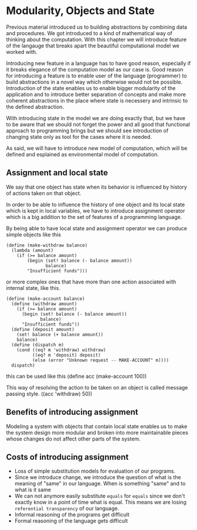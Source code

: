 # Modularity, Objects and State

Previous material introduced us to building abstractions by combining
data and procedures. We got introduced to a kind of mathematical way
of thinking about the computation. With this chapter we will introduce
feature of the langauge that breaks apart the beautiful computational
model we worked with.

Introducing new feature in a language has to have good reason,
especially if it breaks elegance of the computation model as our case
is. Good reason for introducing a feature is to enable user of the
language (programmer) to build abstractions in a novel way which
otherwise would not be possible. Introduction of the state enables us to
enable bigger modularity of the application and to introduce better
separation of concepts and make more coherent abstractions in the place
where state is necessery and intrinsic to the defined abstraction.


With introducing state in the model we are doing exactly that, but we
have to be aware that we should not forget the power and all good that
functional approach to programming brings but we should see introduction
of changing state only as tool for the cases where it is needed.

As said, we will have to introduce new model of computation, which will
be defined and esplained as environmental model of computation.

## Assignment and local state

We say that one object has state when its behavior is influenced by
history of actions taken on that object.

In order to be able to influence the history of one object and its local
state which is kept in local variables, we have to introduce assignment
operator which is a big addition to the set of features of a programming
language.

By being able to have local state and assignment operator we can produce
simple objects like this

    (define (make-withdraw balance)
      (lambda (amount)
        (if (>= balance amount)
            (begin (set! balance (- balance amount))
                   balance)
            "Insufficient funds")))

or more complex ones that have more than one action associated with
internal state, like this.

    (define (make-account balance)
      (define (withdraw amount)
        (if (>= balance amount)
          (begin (set! balance (- balance amount))
                 balance)
          "Insufficient funds"))
      (define (deposit amount)
        (set! balance (+ balance amount))
        balance)
      (define (dispatch m)
        (cond ((eq? m 'withdraw) withdraw)
              ((eq? m 'deposit) deposit)
              (else (error "Unknown request -- MAKE-ACCOUNT" m))))
      dispatch)

this can be used like this
    (define acc (make-account 100))

This way of resolving the action to be taken on an object is called
message passing style.
    ((acc 'withdraw) 50))

## Benefits of introducing assignment

Modeling a system with objects that contain local state enables us to
make the system design more modular and broken into more maintainable
pieces whose changes do not affect other parts of the system.

## Costs of introducing assignment

* Loss of simple substitution models for evaluation of our programs.
* Since we introduce change, we introduce the question of what is the
  meaning of "same" in our language. When is something "same" and to
what is it same
* We can not anymore easily substitute `equals` for `equals` since we
  don't exactly know in a point of time what is equal. This means we are
losing `referential transparency` of our language.
* Informal reasoning of the programs get difficult
* Formal reasoning of the language gets difficult
